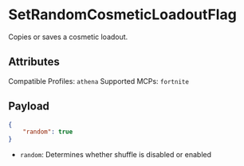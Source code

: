 # SetRandomCosmeticLoadoutFlag
Copies or saves a cosmetic loadout.

## Attributes
Compatible Profiles: `athena`
Supported MCPs: `fortnite`

## Payload
```json
{
    "random": true
}
```

- `random`: Determines whether shuffle is disabled or enabled

